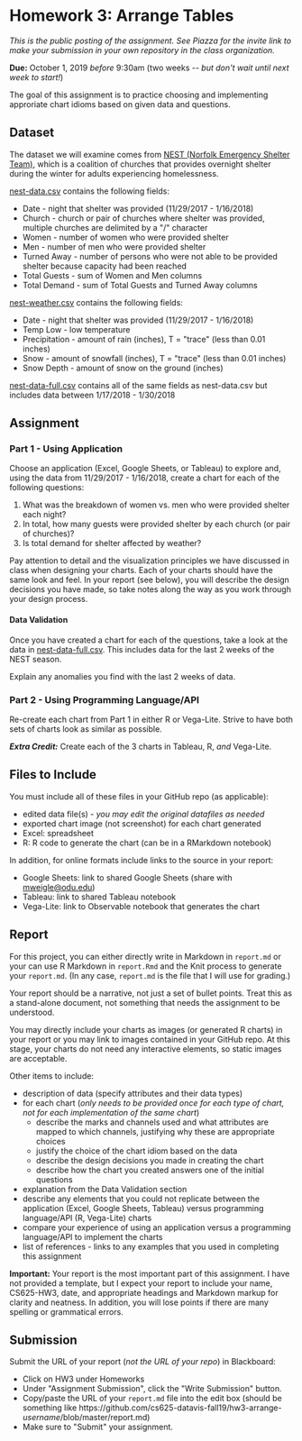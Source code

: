 # Homework 3: Arrange Tables

*This is the public posting of the assignment. See Piazza for the invite link to make your submission in your own repository in the class organization.*

**Due:** October 1, 2019 *before* 9:30am (two weeks -- *but don't wait until next week to start!*) 

The goal of this assignment is to practice choosing and implementing approriate chart idioms based on given data and questions.

## Dataset
The dataset we will examine comes from [NEST (Norfolk Emergency Shelter Team)](https://www.norfolk.gov/index.aspx?NID=1228), which is a coalition of churches that provides overnight shelter during the winter for adults experiencing homelessness.

[nest-data.csv](nest-data.csv) contains the following fields:  
* Date - night that shelter was provided (11/29/2017 - 1/16/2018)
* Church - church or pair of churches where shelter was provided, multiple churches are delimited by a "/" character
* Women - number of women who were provided shelter
* Men - number of men who were provided shelter
* Turned Away - number of persons who were not able to be provided shelter because capacity had been reached
* Total Guests - sum of Women and Men columns
* Total Demand - sum of Total Guests and Turned Away columns

[nest-weather.csv](nest-weather.csv) contains the following fields:
* Date - night that shelter was provided (11/29/2017 - 1/16/2018)
* Temp Low - low temperature
* Precipitation - amount of rain (inches), T = "trace" (less than 0.01 inches)
* Snow - amount of snowfall (inches), T = "trace" (less than 0.01 inches)
* Snow Depth - amount of snow on the ground (inches)

[nest-data-full.csv](nest-data-full.csv) contains all of the same fields as nest-data.csv but includes data between 1/17/2018 - 1/30/2018

## Assignment

### Part 1 - Using Application

Choose an application (Excel, Google Sheets, or Tableau) to explore and, using the data from 11/29/2017 - 1/16/2018, create a chart for each of the following questions:

1. What was the breakdown of women vs. men who were provided shelter each night?
1. In total, how many guests were provided shelter by each church (or pair of churches)?
1. Is total demand for shelter affected by weather?

Pay attention to detail and the visualization principles we have discussed in class when designing your charts.  Each of your charts should have the same look and feel. In your report (see below), you will describe the design decisions you have made, so take notes along the way as you work through your design process. 

#### Data Validation
Once you have created a chart for each of the questions, take a look at the data in [nest-data-full.csv](nest-data-full.csv). This includes data for the last 2 weeks of the NEST season.  

Explain any anomalies you find with the last 2 weeks of data.

### Part 2 - Using Programming Language/API
Re-create each chart from Part 1 in either R or Vega-Lite.  Strive to have both sets of charts look as similar as possible.

***Extra Credit:*** Create each of the 3 charts in Tableau, R, *and* Vega-Lite.

## Files to Include 

You must include all of these files in your GitHub repo (as applicable):

* edited data file(s) - *you may edit the original datafiles as needed*
* exported chart image (not screenshot) for each chart generated
* Excel: spreadsheet
* R: R code to generate the chart (can be in a RMarkdown notebook)

In addition, for online formats include links to the source in your report:

* Google Sheets: link to shared Google Sheets (share with mweigle@odu.edu)
* Tableau: link to shared Tableau notebook
* Vega-Lite: link to Observable notebook that generates the chart

## Report
For this project, you can either directly write in Markdown in `report.md` or your can use R Markdown in `report.Rmd` and the Knit process to generate your `report.md`. (In any case, `report.md` is the file that I will use for grading.)

Your report should be a narrative, not just a set of bullet points. Treat this as a stand-alone document, not something that needs the assignment to be understood.

You may directly include your charts as images (or generated R charts) in your report or you may link to images contained in your GitHub repo. At this stage, your charts do not need any interactive elements, so static images are acceptable.  

Other items to include:
* description of data (specify attributes and their data types)
* for each chart (*only needs to be provided once for each type of chart, not for each implementation of the same chart*)
  * describe the marks and channels used and what attributes are mapped to which channels, justifying why these are appropriate choices
  * justify the choice of the chart idiom based on the data
  * describe the design decisions you made in creating the chart
  * describe how the chart you created answers one of the initial questions 
* explanation from the Data Validation section
* describe any elements that you could not replicate between the application (Excel, Google Sheets, Tableau) versus programming language/API (R, Vega-Lite) charts
* compare your experience of using an application versus a programming language/API to implement the charts
* list of references - links to any examples that you used in completing this assignment

**Important:** Your report is the most important part of this assignment. I have not provided a template, but I expect your report to include your name, CS625-HW3, date, and appropriate headings and Markdown markup for clarity and neatness. In addition, you will lose points if there are many spelling or grammatical errors. 

## Submission
Submit the URL of your report (*not the URL of your repo*) in Blackboard:
* Click on HW3 under Homeworks
* Under "Assignment Submission", click the "Write Submission" button.
* Copy/paste the URL of your `report.md` file into the edit box (should be something like https<nolink>://github.com/cs625-datavis-fall19/hw3-arrange-*username*/blob/master/report.md)
* Make sure to "Submit" your assignment.
